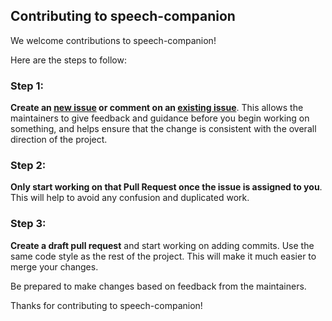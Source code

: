 ## Contributing to speech-companion

We welcome contributions to speech-companion! 

Here are the steps to follow:

### Step 1: 
**Create an [new issue](https://github.com/balayokesh/speech-companion/issues/new) or comment on an [existing issue](https://github.com/balayokesh/speech-companion/issues)**. This allows the maintainers to give feedback and guidance before you begin working on something, and helps ensure that the change is consistent with the overall direction of the project.

### Step 2: 
**Only start working on that Pull Request once the issue is assigned to you**. This will help to avoid any confusion and duplicated work.

### Step 3:
**Create a draft pull request** and start working on adding commits. Use the same code style as the rest of the project. This will make it much easier to merge your changes.

Be prepared to make changes based on feedback from the maintainers.

Thanks for contributing to speech-companion!
